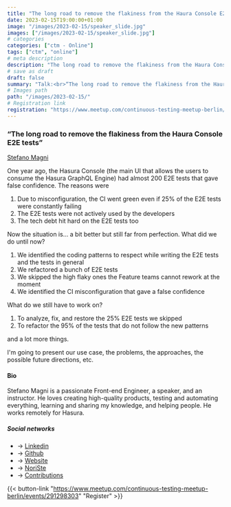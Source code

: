 ```yaml
---
title: "The long road to remove the flakiness from the Haura Console E2E tests"
date: 2023-02-15T19:00:00+01:00
image: "/images/2023-02-15/speaker_slide.jpg"
images: ["/images/2023-02-15/speaker_slide.jpg"]
# categories
categories: ["ctm - Online"]
tags: ["ctm", "online"]
# meta description
description: "The long road to remove the flakiness from the Haura Console E2E tests"
# save as draft
draft: false
summary: "Talk:<br>“The long road to remove the flakiness from the Haura Console E2E tests” (Stefano Magni)"
# Images path
path: "/images/2023-02-15/"
# Registration link
registration: "https://www.meetup.com/continuous-testing-meetup-berlin/events/291298303"
---
```


### “The long road to remove the flakiness from the Haura Console E2E tests”

[Stefano Magni](https://www.linkedin.com/in/noriste)

One year ago, the Hasura Console (the main UI that allows the users to consume the Hasura GraphQL Engine) had 
almost 200 E2E tests that gave false confidence.
The reasons were

1. Due to misconfiguration, the CI went green even if 25% of the E2E tests were constantly failing
2. The E2E tests were not actively used by the developers
3. The tech debt hit hard on the E2E tests too

Now the situation is... a bit better but still far from perfection. What did we do until now?

1. We identified the coding patterns to respect while writing the E2E tests and the tests in general
2. We refactored a bunch of E2E tests
3. We skipped the high flaky ones the Feature teams cannot rework at the moment
4. We identified the CI misconfiguration that gave a false confidence

What do we still have to work on?

1. To analyze, fix, and restore the 25% E2E tests we skipped
2. To refactor the 95% of the tests that do not follow the new patterns

and a lot more things.

I'm going to present our use case, the problems, the approaches, the possible future directions, etc.

#### Bio

Stefano Magni is a passionate Front-end Engineer, a speaker, and an instructor.
He loves creating high-quality products, testing and automating everything, learning and sharing my knowledge, and helping people.
He works remotely for Hasura.

##### Social networks

- <i class="fa fa-linkedin"></i> -> [Linkedin](https://www.linkedin.com/in/noriste)
- <i class="fa fa-github"></i> -> [Github](https://github.com/NoriSte)
- <i class="fa fa-code"></i> -> [Website](https://dev.to/noriste)
- <i class="fa fa-twitter"></i> -> [NoriSte](https://twitter.com/NoriSte)
- <i class="fa fa-code"></i> -> [Contributions](https://github.com/NoriSte/all-my-contributions)

{{< button-link "https://www.meetup.com/continuous-testing-meetup-berlin/events/291298303" "Register" >}}
